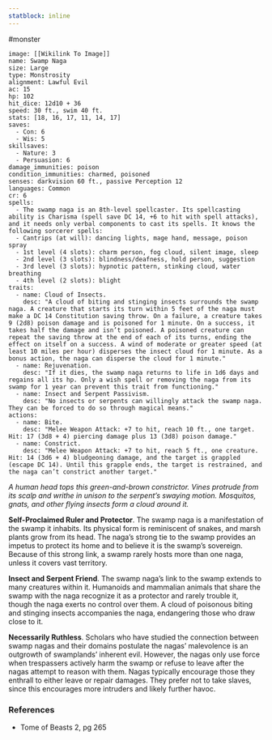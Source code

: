 ```yaml
---
statblock: inline
---
```

 #monster 

```statblock
image: [[Wikilink To Image]]
name: Swamp Naga
size: Large
type: Monstrosity
alignment: Lawful Evil
ac: 15
hp: 102
hit_dice: 12d10 + 36
speed: 30 ft., swim 40 ft.
stats: [18, 16, 17, 11, 14, 17]
saves:
  - Con: 6
  - Wis: 5
skillsaves:
  - Nature: 3
  - Persuasion: 6
damage_immunities: poison
condition_immunities: charmed, poisoned
senses: darkvision 60 ft., passive Perception 12
languages: Common
cr: 6
spells:
  - The swamp naga is an 8th-level spellcaster. Its spellcasting ability is Charisma (spell save DC 14, +6 to hit with spell attacks), and it needs only verbal components to cast its spells. It knows the following sorcerer spells:
  - Cantrips (at will): dancing lights, mage hand, message, poison spray
  - 1st level (4 slots): charm person, fog cloud, silent image, sleep
  - 2nd level (3 slots): blindness/deafness, hold person, suggestion
  - 3rd level (3 slots): hypnotic pattern, stinking cloud, water breathing
  - 4th level (2 slots): blight
traits:
  - name: Cloud of Insects.
    desc: "A cloud of biting and stinging insects surrounds the swamp naga. A creature that starts its turn within 5 feet of the naga must make a DC 14 Constitution saving throw. On a failure, a creature takes 9 (2d8) poison damage and is poisoned for 1 minute. On a success, it takes half the damage and isn’t poisoned. A poisoned creature can repeat the saving throw at the end of each of its turns, ending the effect on itself on a success. A wind of moderate or greater speed (at least 10 miles per hour) disperses the insect cloud for 1 minute. As a bonus action, the naga can disperse the cloud for 1 minute."
  - name: Rejuvenation.
    desc: "If it dies, the swamp naga returns to life in 1d6 days and regains all its hp. Only a wish spell or removing the naga from its swamp for 1 year can prevent this trait from functioning."
  - name: Insect and Serpent Passivism.
    desc: "No insects or serpents can willingly attack the swamp naga. They can be forced to do so through magical means."
actions:
  - name: Bite.
    desc: "Melee Weapon Attack: +7 to hit, reach 10 ft., one target. Hit: 17 (3d8 + 4) piercing damage plus 13 (3d8) poison damage."
  - name: Constrict.
    desc: "Melee Weapon Attack: +7 to hit, reach 5 ft., one creature. Hit: 14 (3d6 + 4) bludgeoning damage, and the target is grappled (escape DC 14). Until this grapple ends, the target is restrained, and the naga can’t constrict another target."
```

_A human head tops this green-and-brown constrictor. Vines protrude from its scalp and writhe in unison to the serpent’s swaying motion. Mosquitos, gnats, and other flying insects form a cloud around it._

**Self-Proclaimed Ruler and Protector**. The swamp naga is a manifestation of the swamp it inhabits. Its physical form is reminiscent of snakes, and marsh plants grow from its head. The naga’s strong tie to the swamp provides an impetus to protect its home and to believe it is the swamp’s sovereign. Because of this strong link, a swamp rarely hosts more than one naga, unless it covers vast territory.

**Insect and Serpent Friend**. The swamp naga’s link to the swamp extends to many creatures within it. Humanoids and mammalian animals that share the swamp with the naga recognize it as a protector and rarely trouble it, though the naga exerts no control over them. A cloud of poisonous biting and stinging insects accompanies the naga, endangering those who draw close to it.

**Necessarily Ruthless**. Scholars who have studied the connection between swamp nagas and their domains postulate the nagas’ malevolence is an outgrowth of swamplands’ inherent evil. However, the nagas only use force when trespassers actively harm the swamp or refuse to leave after the nagas attempt to reason with them. Nagas typically encourage those they enthrall to either leave or repair damages. They prefer not to take slaves, since this encourages more intruders and likely further havoc.

### References

* Tome of Beasts 2, pg 265
